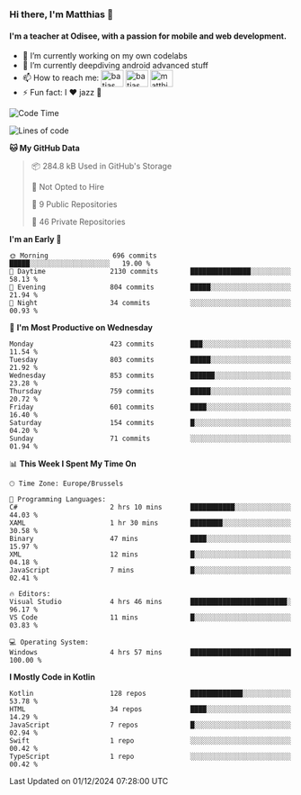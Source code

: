 ### Hi there, I'm Matthias 👋

#### I'm a teacher at Odisee, with a passion for mobile and web development.

- 🔭 I’m currently working on my own codelabs
- 🌱 I’m currently deepdiving android advanced stuff
- 📫 How to reach me: <a href="https://dev.to/batjas" target="_blank"><img align="center" src="https://raw.githubusercontent.com/rahuldkjain/github-profile-readme-generator/master/src/images/icons/Social/devto.svg" alt="batjas" height="30" width="40" /></a>
<a href="https://twitter.com/batjas" target="_blank"><img align="center" src="https://raw.githubusercontent.com/rahuldkjain/github-profile-readme-generator/master/src/images/icons/Social/twitter.svg" alt="batjas" height="30" width="40" /></a>
<a href="https://linkedin.com/in/matthiasdruwé" target="_blank"><img align="center" src="https://raw.githubusercontent.com/rahuldkjain/github-profile-readme-generator/master/src/images/icons/Social/linked-in-alt.svg" alt="matthiasdruwé" height="30" width="40" /></a>
- ⚡ Fun fact: I ❤ jazz 🎷


<!--START_SECTION:waka-->
![Code Time](http://img.shields.io/badge/Code%20Time-1%2C329%20hrs-blue)

![Lines of code](https://img.shields.io/badge/From%20Hello%20World%20I%27ve%20Written-4.9%20million%20lines%20of%20code-blue)

**🐱 My GitHub Data** 

> 📦 284.8 kB Used in GitHub's Storage 
 > 
> 🚫 Not Opted to Hire
 > 
> 📜 9 Public Repositories 
 > 
> 🔑 46 Private Repositories 
 > 
**I'm an Early 🐤** 

```text
🌞 Morning                696 commits         █████░░░░░░░░░░░░░░░░░░░░   19.00 % 
🌆 Daytime                2130 commits        ███████████████░░░░░░░░░░   58.13 % 
🌃 Evening                804 commits         █████░░░░░░░░░░░░░░░░░░░░   21.94 % 
🌙 Night                  34 commits          ░░░░░░░░░░░░░░░░░░░░░░░░░   00.93 % 
```
📅 **I'm Most Productive on Wednesday** 

```text
Monday                   423 commits         ███░░░░░░░░░░░░░░░░░░░░░░   11.54 % 
Tuesday                  803 commits         █████░░░░░░░░░░░░░░░░░░░░   21.92 % 
Wednesday                853 commits         ██████░░░░░░░░░░░░░░░░░░░   23.28 % 
Thursday                 759 commits         █████░░░░░░░░░░░░░░░░░░░░   20.72 % 
Friday                   601 commits         ████░░░░░░░░░░░░░░░░░░░░░   16.40 % 
Saturday                 154 commits         █░░░░░░░░░░░░░░░░░░░░░░░░   04.20 % 
Sunday                   71 commits          ░░░░░░░░░░░░░░░░░░░░░░░░░   01.94 % 
```


📊 **This Week I Spent My Time On** 

```text
🕑︎ Time Zone: Europe/Brussels

💬 Programming Languages: 
C#                       2 hrs 10 mins       ███████████░░░░░░░░░░░░░░   44.03 % 
XAML                     1 hr 30 mins        ████████░░░░░░░░░░░░░░░░░   30.58 % 
Binary                   47 mins             ████░░░░░░░░░░░░░░░░░░░░░   15.97 % 
XML                      12 mins             █░░░░░░░░░░░░░░░░░░░░░░░░   04.18 % 
JavaScript               7 mins              █░░░░░░░░░░░░░░░░░░░░░░░░   02.41 % 

🔥 Editors: 
Visual Studio            4 hrs 46 mins       ████████████████████████░   96.17 % 
VS Code                  11 mins             █░░░░░░░░░░░░░░░░░░░░░░░░   03.83 % 

💻 Operating System: 
Windows                  4 hrs 57 mins       █████████████████████████   100.00 % 
```

**I Mostly Code in Kotlin** 

```text
Kotlin                   128 repos           █████████████░░░░░░░░░░░░   53.78 % 
HTML                     34 repos            ████░░░░░░░░░░░░░░░░░░░░░   14.29 % 
JavaScript               7 repos             █░░░░░░░░░░░░░░░░░░░░░░░░   02.94 % 
Swift                    1 repo              ░░░░░░░░░░░░░░░░░░░░░░░░░   00.42 % 
TypeScript               1 repo              ░░░░░░░░░░░░░░░░░░░░░░░░░   00.42 % 
```




 Last Updated on 01/12/2024 07:28:00 UTC
<!--END_SECTION:waka-->
